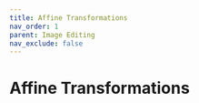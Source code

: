 ```yaml
---
title: Affine Transformations
nav_order: 1
parent: Image Editing
nav_exclude: false
---
```

# Affine Transformations
